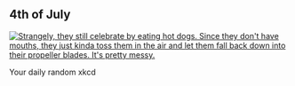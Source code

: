 ## 4th of July
[![Strangely, they still celebrate by eating hot dogs. Since they don't have mouths, they just kinda toss them in the air and let them fall back down into their propeller blades. It's pretty messy.](https://imgs.xkcd.com/comics/4th_of_july.png)](https://xkcd.com/1858/ "Strangely, they still celebrate by eating hot dogs. Since they don't have mouths, they just kinda toss them in the air and let them fall back down into their propeller blades. It's pretty messy.")

Your daily random xkcd
